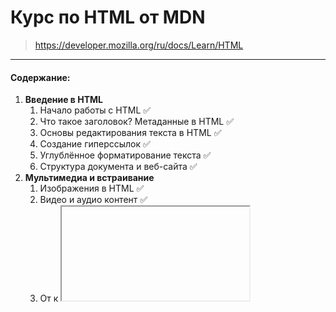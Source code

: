 # Курс по HTML от MDN

> https://developer.mozilla.org/ru/docs/Learn/HTML
___

#### Содержание:

1. **Введение в HTML**
    1. Начало работы с HTML ✅
    2. Что такое заголовок? Метаданные в HTML ✅
    3. Основы редактирования текста в HTML ✅
    4. Создание гиперссылок ✅
    5. Углублённое форматирование текста ✅
    6. Структура документа и веб-сайта ✅
2. **Мультимедиа и встраивание**
    1. Изображения в HTML ✅
    2. Видео и аудио контент ✅
    3. От <object> к <iframe> — другие технологии встраивания ✅
    4. Добавление векторной графики в Веб ✅
    5. Адаптивные изображения ✅
3. **HTML Таблицы**
    1. Основы работы с таблицами HTML ✅
    2. Продвинутые возможности таблиц HTML и доступность ✅
4. **HTML Формы**

